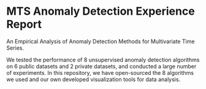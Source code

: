 # MTS Anomaly Detection Experience Report
An Empirical Analysis of Anomaly Detection Methods for Multivariate Time Series.

We tested the performance of 8 unsupervised anomaly detection algorithms on 6 public datasets and 2 private datasets, and conducted a large number of experiments. In this repository, we have open-sourced the 8 algorithms we used and our own developed visualization tools for data analysis.